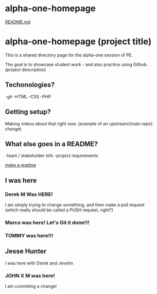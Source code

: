 # alpha-one-homepage
[README.md](https://github.com/mprizzuto/alpha-one-homepage/files/7018079/README.md)

# alpha-one-homepage (project title)

This is a shared directory page for the alpha-one session of PE.

The goal is to showcase student work - and also practice using Github. (project description)

## Techonologies?
-git
-HTML
-CSS
-PHP

## Getting setup?

Making videos about that right now. (example of an upstream/(main repo) change)

## What else goes in a README?
-team / stakeholder info
-project requirements

[make a readme](https://www.makeareadme.com)


## I was here

### Derek M Was HERE!

I am simply trying to change something, and then make a pull request (which really should be called a PUSH request, right?)


### Marco was here! Let's Git it done!!!

### TOMMY was here!!!

## Jesse Hunter 
I was here with Derek and Jevohn

### JOHN X M was here!
I am commiting a change!

